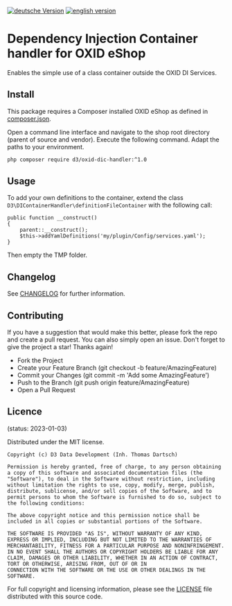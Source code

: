 [![deutsche Version](https://logos.oxidmodule.com/de2_xs.svg)](README.md)
[![english version](https://logos.oxidmodule.com/en2_xs.svg)](README.en.md)

# Dependency Injection Container handler for OXID eShop

Enables the simple use of a class container outside the OXID DI Services.

## Install

This package requires a Composer installed OXID eShop as defined in [composer.json](composer.json).

Open a command line interface and navigate to the shop root directory (parent of source and vendor). Execute the following command. Adapt the paths to your environment.

```bash
php composer require d3/oxid-dic-handler:^1.0
```

## Usage

To add your own definitions to the container, extend the class `D3\DIContainerHandler\definitionFileContainer` with the following call:

```
public function __construct()
{
    parent::__construct();
    $this->addYamlDefinitions('my/plugin/Config/services.yaml');
}
```

Then empty the TMP folder.

## Changelog

See [CHANGELOG](CHANGELOG.md) for further information.

## Contributing

If you have a suggestion that would make this better, please fork the repo and create a pull request. You can also simply open an issue. Don't forget to give the project a star! Thanks again!

- Fork the Project
- Create your Feature Branch (git checkout -b feature/AmazingFeature)
- Commit your Changes (git commit -m 'Add some AmazingFeature')
- Push to the Branch (git push origin feature/AmazingFeature)
- Open a Pull Request

## Licence
(status: 2023-01-03)

Distributed under the MIT license.

```
Copyright (c) D3 Data Development (Inh. Thomas Dartsch)

Permission is hereby granted, free of charge, to any person obtaining a copy of this software and associated documentation files (the "Software"), to deal in the Software without restriction, including without limitation the rights to use, copy, modify, merge, publish, distribute, sublicense, and/or sell copies of the Software, and to permit persons to whom the Software is furnished to do so, subject to the following conditions:

The above copyright notice and this permission notice shall be included in all copies or substantial portions of the Software.

THE SOFTWARE IS PROVIDED "AS IS", WITHOUT WARRANTY OF ANY KIND, EXPRESS OR IMPLIED, INCLUDING BUT NOT LIMITED TO THE WARRANTIES OF MERCHANTABILITY, FITNESS FOR A PARTICULAR PURPOSE AND NONINFRINGEMENT. IN NO EVENT SHALL THE AUTHORS OR COPYRIGHT HOLDERS BE LIABLE FOR ANY CLAIM, DAMAGES OR OTHER LIABILITY, WHETHER IN AN ACTION OF CONTRACT, TORT OR OTHERWISE, ARISING FROM, OUT OF OR IN
CONNECTION WITH THE SOFTWARE OR THE USE OR OTHER DEALINGS IN THE SOFTWARE.
```

For full copyright and licensing information, please see the [LICENSE](LICENSE.md) file distributed with this source code.